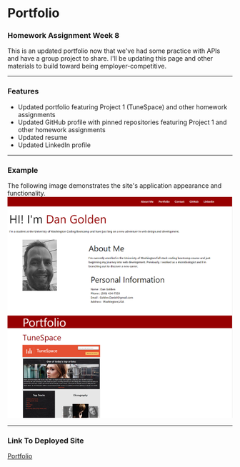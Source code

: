 # Portfolio
### Homework Assignment Week 8

This is an updated portfolio now that we've had some practice with APIs and have a group project to share.  I'll be updating this page and other materials to build toward being employer-competitive.

***
### Features
* Updated portfolio featuring Project 1 (TuneSpace) and other homework assignments
* Updated GitHub profile with pinned repositories featuring Project 1 and other homework assignments
* Updated resume
* Updated LinkedIn profile


***
### Example
The following image demonstrates the site's application appearance and functionality.
![Portfolio](portfoliopic.png)

***
### Link To Deployed Site
[Portfolio](https://danpgolden.github.io/portfolio2/)

